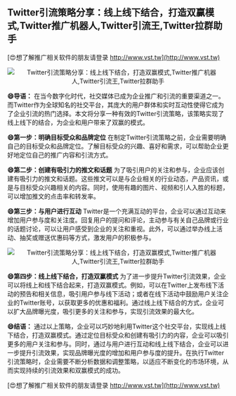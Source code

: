 ## **Twitter引流策略分享：线上线下结合，打造双赢模式,Twitter推广机器人,Twitter引流王,Twitter拉群助手**

[😍想了解推广相关软件的朋友请登录 http://www.vst.tw](http://www.vst.tw)

 <center><img src="https://vst.tw/MP4/tuiguang/png/8.png" alt="Twitter引流策略分享：线上线下结合，打造双赢模式,Twitter推广机器人,Twitter引流王,Twitter拉群助手"></center>

**😄导语：**
在当今数字化时代，社交媒体已成为企业推广和引流的重要渠道之一。而Twitter作为全球知名的社交平台，其庞大的用户群体和实时互动性使得它成为了企业引流的热门选择。本文将分享一种有效的Twitter引流策略，该策略实现了线上线下的结合，为企业和用户带来了双赢的模式。

**😄第一步：明确目标受众和品牌定位**
在制定Twitter引流策略之前，企业需要明确自己的目标受众和品牌定位。了解目标受众的兴趣、喜好和需求，可以帮助企业更好地定位自己的推广内容和引流方式。

**😄第二步：创建有吸引力的推文和话题**
为了吸引用户的关注和参与，企业应该创建有吸引力的推文和话题。这些推文可以是与企业相关的行业动态，产品资讯，或是与目标受众兴趣相关的内容。同时，使用有趣的图片、视频和引人入胜的标题，可以增加推文的点击率和转发率。

**😄第三步：与用户进行互动**
Twitter是一个充满互动的平台，企业可以通过互动来增加用户参与度和关注度。回复用户的提问和评论，主动参与有关自己品牌或行业的话题讨论，可以让用户感受到企业的关注和重视。此外，可以通过举办线上活动、抽奖或赠送优惠码等方式，激发用户的积极参与。

 <center><img src="https://vst.tw/MP4/tuiguang/png/7.png" alt="Twitter引流策略分享：线上线下结合，打造双赢模式,Twitter推广机器人,Twitter引流王,Twitter拉群助手"></center>

**😄第四步：线上线下结合，打造双赢模式**
为了进一步提升Twitter引流效果，企业可以将线上和线下结合起来，打造双赢模式。例如，可以在Twitter上发布线下活动的预告和相关信息，吸引用户参与线下活动；或者在线下活动中鼓励用户关注企业的Twitter账号，以获取更多的优惠和福利。通过线上线下结合的方式，企业可以扩大品牌曝光度，吸引更多的关注和参与，实现引流效果的最大化。

**😄结语：**
通过以上策略，企业可以巧妙地利用Twitter这个社交平台，实现线上线下结合，打造双赢模式。通过定位目标受众和创建有吸引力的内容，企业可以吸引更多的用户关注和参与。同时，通过与用户进行互动和线上线下结合，企业可以进一步提升引流效果，实现品牌曝光度的增加和用户参与度的提升。在执行Twitter引流策略时，企业需要不断分析数据和调整策略，以适应不断变化的市场环境，从而实现持续的引流效果和双赢模式的成功。

[😍想了解推广相关软件的朋友请登录 http://www.vst.tw](http://www.vst.tw)



